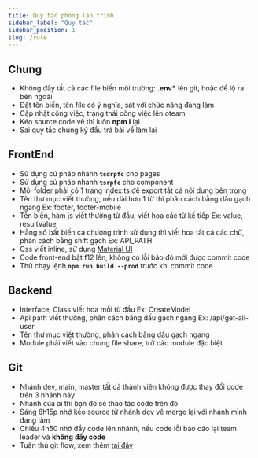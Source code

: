 ```yaml
---
title: Quy tắc phòng lập trình
sidebar_label: "Quy tắc"
sidebar_position: 1
slug: /rule
---
```


## Chung

- Không đẩy tất cả các file biến môi trường: **.env\*** lên git, hoặc để lộ ra bên ngoài
- Đặt tên biến, tên file có ý nghĩa, sát với chức năng đang làm
- Cập nhật công việc, trạng thái công việc lên oteam
- Kéo source code về thì luôn **npm i** lại
- Sai quy tắc chung ký đầu trả bài về làm lại

## FrontEnd

- Sử dụng cú pháp nhanh **`tsdrpfc`** cho pages
- Sử dụng cú pháp nhanh **`tsrpfc`** cho component
- Mỗi folder phải có 1 trang index.ts để export tất cả nội dung bên trong
- Tên thư mục viết thường, nếu dài hơn 1 từ thì phân cách bằng dấu gạch ngang Ex: footer, footer-mobile
- Tên biến, hàm js viết thường từ đầu, viết hoa các từ kế tiếp Ex: value, resultValue
- Hằng số bất biến cả chương trình sử dụng thì viết hoa tất cả các chữ, phân cách bằng shift gạch Ex: API_PATH
- Css viết inline, sử dụng [Material UI](https://mui.com/material-ui/getting-started/overview/)
- Code front-end bật f12 lên, không có lỗi báo đỏ mới được commit code
- Thử chạy lệnh **`npm run build --prod`** trước khi commit code

## Backend

- Interface, Class viết hoa mỗi từ đầu Ex: CreateModel
- Api path viết thường, phân cách bằng dấu gạch ngang Ex: /api/get-all-user
- Tên thư mục viết thường, phân cách bằng dấu gạch ngang
- Module phải viết vào chung file share, trừ các module đặc biệt

## Git

- Nhánh dev, main, master tất cả thành viên không được thay đổi code trên 3 nhánh này
- Nhánh của ai thì bạn đó sẽ thao tác code trên đó
- Sáng 8h15p nhớ kéo source từ nhánh dev về merge lại với nhánh mình đang làm
- Chiều 4h50 nhớ đẩy code lên nhánh, nếu code lỗi báo cáo lại team leader và **không đẩy code**
- Tuân thủ git flow, xem thêm [tại đây](./git-flow)
